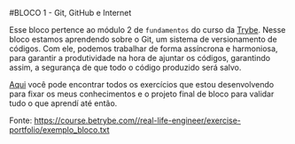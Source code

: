 #BLOCO 1 - Git, GitHub e Internet

Esse bloco pertence ao módulo 2 de `fundamentos` do curso da [Trybe](https://www.betrybe.com/). Nesse bloco estamos aprendendo sobre o Git, um sistema de versionamento de códigos. Com ele, podemos trabalhar de forma assíncrona e harmoniosa, para garantir a produtividade na hora de ajuntar os códigos, garantindo assim, a segurança de que todo o código produzido será salvo.

[Aqui](linkProjetoDoBloco) você pode encontrar todos os exercícios que estou desenvolvendo para fixar os meus conhecimentos e o projeto final de bloco para validar tudo o que aprendí até então.

Fonte: https://course.betrybe.com//real-life-engineer/exercise-portfolio/exemplo_bloco.txt
